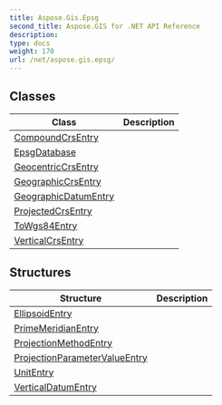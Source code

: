 ```yaml
---
title: Aspose.Gis.Epsg
second_title: Aspose.GIS for .NET API Reference
description: 
type: docs
weight: 170
url: /net/aspose.gis.epsg/
---
```



## Classes

| Class | Description |
| --- | --- |
| [CompoundCrsEntry](./compoundcrsentry/) |  |
| [EpsgDatabase](./epsgdatabase/) |  |
| [GeocentricCrsEntry](./geocentriccrsentry/) |  |
| [GeographicCrsEntry](./geographiccrsentry/) |  |
| [GeographicDatumEntry](./geographicdatumentry/) |  |
| [ProjectedCrsEntry](./projectedcrsentry/) |  |
| [ToWgs84Entry](./towgs84entry/) |  |
| [VerticalCrsEntry](./verticalcrsentry/) |  |
## Structures

| Structure | Description |
| --- | --- |
| [EllipsoidEntry](./ellipsoidentry/) |  |
| [PrimeMeridianEntry](./primemeridianentry/) |  |
| [ProjectionMethodEntry](./projectionmethodentry/) |  |
| [ProjectionParameterValueEntry](./projectionparametervalueentry/) |  |
| [UnitEntry](./unitentry/) |  |
| [VerticalDatumEntry](./verticaldatumentry/) |  |


